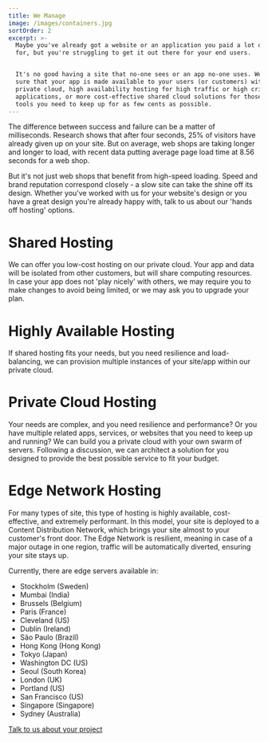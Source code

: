 ```yaml
---
title: We Manage
image: /images/containers.jpg
sortOrder: 2
excerpt: >-
  Maybe you've already got a website or an application you paid a lot of money
  for, but you're struggling to get it out there for your end users.


  It's no good having a site that no-one sees or an app no-one uses. We can make
  sure that your app is made available to your users (or customers) with deluxe,
  private cloud, high availability hosting for high traffic or high criticality
  applications, or more cost-effective shared cloud solutions for those smaller
  tools you need to keep up for as few cents as possible.
---
```


The difference between success and failure can be a matter of milliseconds. Research shows that after four seconds, 25% of visitors have already given up on your site. But on average, web shops are taking longer and longer to load, with recent data putting average page load time at 8.56 seconds for a web shop.

But it's not just web shops that benefit from high-speed loading. Speed and brand reputation correspond closely - a slow site can take the shine off its design. Whether you've worked with us for your website's design or you have a great design you're already happy with, talk to us about our 'hands off hosting' options.

# Shared Hosting

We can offer you low-cost hosting on our private cloud. Your app and data will be isolated from other customers, but will share computing resources. In case your app does not 'play nicely' with others, we may require you to make changes to avoid being limited, or we may ask you to upgrade your plan.

# Highly Available Hosting

If shared hosting fits your needs, but you need resilience and load-balancing, we can provision multiple instances of your site/app within our private cloud.

# Private Cloud Hosting

Your needs are complex, and you need resilience and performance? Or you have multiple related apps, services, or websites that you need to keep up and running? We can build you a private cloud with your own swarm of servers. Following a discussion, we can architect a solution for you designed to provide the best possible service to fit your budget.

# Edge Network Hosting

For many types of site, this type of hosting is highly available, cost-effective, and extremely performant. In this model, your site is deployed to a Content Distribution Network, which brings your site almost to your customer's front door. The Edge Network is resilient, meaning in case of a major outage in one region, traffic will be automatically diverted, ensuring your site stays up.

Currently, there are edge servers available in:

- Stockholm (Sweden)
- Mumbai (India)
- Brussels (Belgium)
- Paris (France)
- Cleveland (US)
- Dublin (Ireland)
- São Paulo (Brazil)
- Hong Kong (Hong Kong)
- Tokyo (Japan)
- Washington DC (US)
- Seoul (South Korea)
- London (UK)
- Portland (US)
- San Francisco (US)
- Singapore (Singapore)
- Sydney (Australia)

[Talk to us about your project](/contact)
